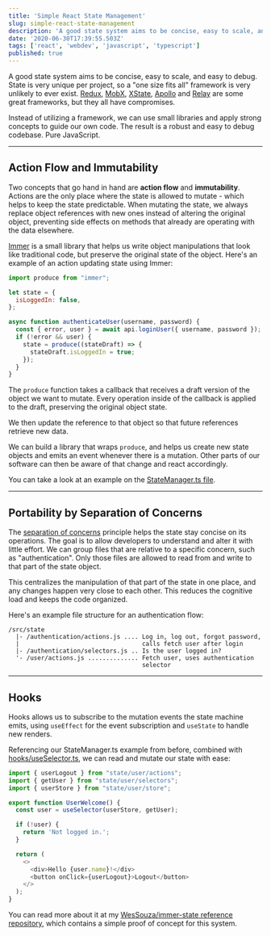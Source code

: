 ```yaml
---
title: 'Simple React State Management'
slug: simple-react-state-management
description: 'A good state system aims to be concise, easy to scale, and easy to debug. State is very unique per pr...'
date: '2020-06-30T17:39:55.503Z'
tags: ['react', 'webdev', 'javascript', 'typescript']
published: true
---
```


A good state system aims to be concise, easy to scale, and easy to debug. State is very unique per project, so a "one size fits all" framework is very unlikely to ever exist. [Redux](https://redux.js.org/), [MobX](https://mobx.js.org/README.html), [XState](https://github.com/davidkpiano/xstate), [Apollo](https://www.apollographql.com/) and [Relay](https://relay.dev/) are some great frameworks, but they all have compromises.

Instead of utilizing a framework, we can use small libraries and apply strong concepts to guide our own code. The result is a robust and easy to debug codebase. Pure JavaScript.

---

## Action Flow and Immutability

Two concepts that go hand in hand are **action flow** and **immutability**. Actions are the only place where the state is allowed to mutate - which helps to keep the state predictable. When mutating the state, we always replace object references with new ones instead of altering the original object, preventing side effects on methods that already are operating with the data elsewhere.

[Immer](https://immerjs.github.io/immer) is a small library that helps us write object manipulations that look like traditional code, but preserve the original state of the object. Here's an example of an action updating state using Immer:

```js
import produce from "immer";

let state = {
  isLoggedIn: false,
};

async function authenticateUser(username, password) {
  const { error, user } = await api.loginUser({ username, password });
  if (!error && user) {
    state = produce((stateDraft) => {
      stateDraft.isLoggedIn = true;
    });
  }
}
```

The `produce` function takes a callback that receives a draft version of the object we want to mutate. Every operation inside of the callback is applied to the draft, preserving the original object state.

We then update the reference to that object so that future references retrieve new data.

We can build a library that wraps `produce`, and helps us create new state objects and emits an event whenever there is a mutation. Other parts of our software can then be aware of that change and react accordingly.

You can take a look at an example on the [StateManager.ts file](https://github.com/WesSouza/immer-state/blob/master/src/StateManager.ts).

---

## Portability by Separation of Concerns

The [separation of concerns](https://en.wikipedia.org/wiki/Separation_of_concerns) principle helps the state stay concise on its operations. The goal is to allow developers to understand and alter it with little effort. We can group files that are relative to a specific concern, such as "authentication". Only those files are allowed to read from and write to that part of the state object.

This centralizes the manipulation of that part of the state in one place, and any changes happen very close to each other. This reduces the cognitive load and keeps the code organized.

Here's an example file structure for an authentication flow:

```
/src/state
  |- /authentication/actions.js .... Log in, log out, forgot password,
  |                                  calls fetch user after login
  |- /authentication/selectors.js .. Is the user logged in?
  '- /user/actions.js .............. Fetch user, uses authentication
                                     selector
```

---

## Hooks

Hooks allows us to subscribe to the mutation events the state machine emits, using `useEffect` for the event subscription and `useState` to handle new renders.

Referencing our StateManager.ts example from before, combined with [hooks/useSelector.ts](https://github.com/WesSouza/immer-state/blob/master/src/hooks/useSelector.ts), we can read and mutate our state with ease:

```js
import { userLogout } from "state/user/actions";
import { getUser } from "state/user/selectors";
import { userStore } from "state/user/store";

export function UserWelcome() {
  const user = useSelector(userStore, getUser);

  if (!user) {
    return 'Not logged in.';
  }

  return (
    <>
      <div>Hello {user.name}!</div>
      <button onClick={userLogout}>Logout</button>
    </>
  );
}
```

You can read more about it at my [WesSouza/immer-state reference repository](https://github.com/WesSouza/immer-state), which contains a simple proof of concept for this system.

